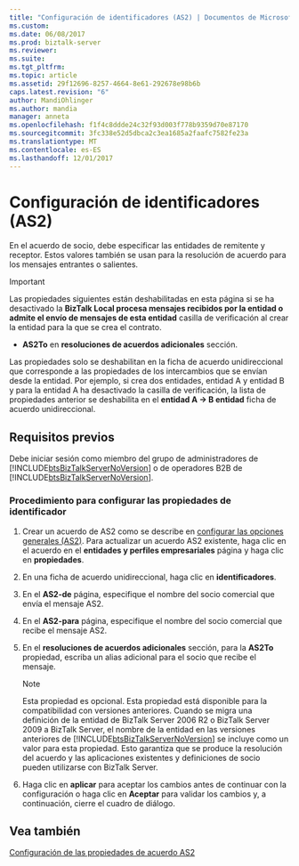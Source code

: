 ```yaml
---
title: "Configuración de identificadores (AS2) | Documentos de Microsoft"
ms.custom: 
ms.date: 06/08/2017
ms.prod: biztalk-server
ms.reviewer: 
ms.suite: 
ms.tgt_pltfrm: 
ms.topic: article
ms.assetid: 29f12696-8257-4664-8e61-292678e98b6b
caps.latest.revision: "6"
author: MandiOhlinger
ms.author: mandia
manager: anneta
ms.openlocfilehash: f1f4c8ddde24c32f93d003f778b9359d70e87170
ms.sourcegitcommit: 3fc338e52d5dbca2c3ea1685a2faafc7582fe23a
ms.translationtype: MT
ms.contentlocale: es-ES
ms.lasthandoff: 12/01/2017
---
```

# <a name="configuring-identifiers-as2"></a>Configuración de identificadores (AS2)
En el acuerdo de socio, debe especificar las entidades de remitente y receptor. Estos valores también se usan para la resolución de acuerdo para los mensajes entrantes o salientes.  
  
> [!IMPORTANT]
>  Las propiedades siguientes están deshabilitadas en esta página si se ha desactivado la **BizTalk Local procesa mensajes recibidos por la entidad o admite el envío de mensajes de esta entidad** casilla de verificación al crear la entidad para la que se crea el contrato.  
>   
>  -   **AS2To** en **resoluciones de acuerdos adicionales** sección.  
>   
>  Las propiedades solo se deshabilitan en la ficha de acuerdo unidireccional que corresponde a las propiedades de los intercambios que se envían desde la entidad. Por ejemplo, si crea dos entidades, entidad A y entidad B y para la entidad A ha desactivado la casilla de verificación, la lista de propiedades anterior se deshabilita en el **entidad A -> B entidad** ficha de acuerdo unidireccional.  
  
## <a name="prerequisites"></a>Requisitos previos  
 Debe iniciar sesión como miembro del grupo de administradores de [!INCLUDE[btsBizTalkServerNoVersion](../includes/btsbiztalkservernoversion-md.md)] o de operadores B2B de [!INCLUDE[btsBizTalkServerNoVersion](../includes/btsbiztalkservernoversion-md.md)].  
  
### <a name="to-configure-the-identifier-properties"></a>Procedimiento para configurar las propiedades de identificador  
  
1.  Crear un acuerdo de AS2 como se describe en [configurar las opciones generales (AS2)](../core/configuring-general-settings-as2.md). Para actualizar un acuerdo AS2 existente, haga clic en el acuerdo en el **entidades y perfiles empresariales** página y haga clic en **propiedades**.  
  
2.  En una ficha de acuerdo unidireccional, haga clic en **identificadores**.  
  
3.  En el **AS2-de** página, especifique el nombre del socio comercial que envía el mensaje AS2.  
  
4.  En el **AS2-para** página, especifique el nombre del socio comercial que recibe el mensaje AS2.  
  
5.  En el **resoluciones de acuerdos adicionales** sección, para la **AS2To** propiedad, escriba un alias adicional para el socio que recibe el mensaje.  
  
    > [!NOTE]
    >  Esta propiedad es opcional. Esta propiedad está disponible para la compatibilidad con versiones anteriores. Cuando se migra una definición de la entidad de BizTalk Server 2006 R2 o BizTalk Server 2009 a BizTalk Server, el nombre de la entidad en las versiones anteriores de [!INCLUDE[btsBizTalkServerNoVersion](../includes/btsbiztalkservernoversion-md.md)] se incluye como un valor para esta propiedad. Esto garantiza que se produce la resolución del acuerdo y las aplicaciones existentes y definiciones de socio pueden utilizarse con BizTalk Server.  
  
6.  Haga clic en **aplicar** para aceptar los cambios antes de continuar con la configuración o haga clic en **Aceptar** para validar los cambios y, a continuación, cierre el cuadro de diálogo.  
  
## <a name="see-also"></a>Vea también  
 [Configuración de las propiedades de acuerdo AS2](../core/configuring-as2-agreement-properties.md)